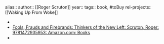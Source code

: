 alias::
author:: [[Roger Scruton]]
year::
tags:: book, #toBuy
rel-projects:: [[Waking Up From Woke]]


-
- [Fools, Frauds and Firebrands: Thinkers of the New Left: Scruton, Roger: 9781472935953: Amazon.com: Books](https://www.amazon.com/Fools-Frauds-Firebrands-Thinkers-Left/dp/1472935950)
-
